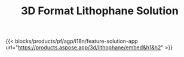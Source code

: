 ﻿---
title: 3D Format Lithophane Solution 
weight: 7730
url: /sv/lithophane
limit: 
description: Skapa din litofan från 3D-fil från vilken enhet som helst
---
{{< blocks/products/pf/agp/i18n/feature-solution-app url="https://products.aspose.app/3d/lithophane/embed&h1&h2" >}} 
